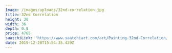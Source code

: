```yaml
---
Image: /images/uploads/32nd-correlation.jpg
title: 32nd Correlation
height: 30
width: 36
depth: 0.8
price: 4765
saatchiLink: 'https://www.saatchiart.com/art/Painting-32nd-Correlation/189576/3684930/view'
date: 2019-12-28T15:54:35.429Z
---
```



